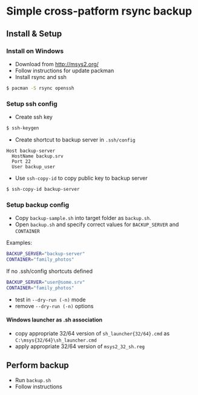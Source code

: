 
Simple cross-patform rsync backup
=================================

## Install & Setup

### Install on Windows

 * Download from http://msys2.org/
 * Follow instructions for update packman
 * Install rsync and ssh 

```bash
$ pacman -S rsync openssh
```

### Setup ssh config

 * Create ssh key 

```bash
$ ssh-keygen
```

 * Create shortcut to backup server in `.ssh/config`

```ssh-config
Host backup-server
  HostName backup.srv
  Port 22
  User backup_user
```

 * Use `ssh-copy-id` to copy public key to backup server

```bash
$ ssh-copy-id backup-server
```

### Setup backup config

 * Copy `backup-sample.sh` into target folder as `backup.sh`.
 * Open `backup.sh` and specify correct values for `BACKUP_SERVER` and `CONTAINER`

Examples:

```bash
BACKUP_SERVER="backup-server"
CONTAINER="family_photos"
```

If no .ssh/config shortcuts defined

```bash
BACKUP_SERVER="user@some.srv"
CONTAINER="family_photos"
```

 * test in `--dry-run (-n)` mode
 * remove `--dry-run (-n)` options

#### Windows launcher as .sh association

 * copy appropriate 32/64 version of `sh_launcher{32/64}.cmd` as `C:\msys{32/64}\sh_launcher.cmd`
 * apply appropriate 32/64 version of `msys2_32_sh.reg`

## Perform backup

 * Run `backup.sh`
 * Follow instructions
